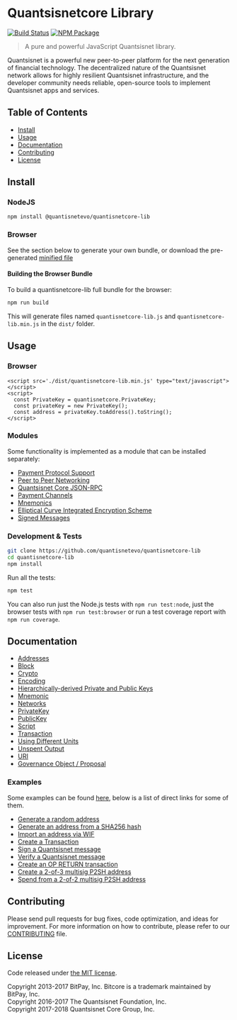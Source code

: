 # Quantsisnetcore Library

[![Build Status](https://img.shields.io/travis/quantisnetevo/quantisnetcore-lib.svg?branch=master)](https://travis-ci.org/quantisnetevo/quantisnetcore-lib)
[![NPM Package](https://img.shields.io/npm/v/@quantisnetevo/quantisnetcore-lib.svg)](https://www.npmjs.org/package/@quantisnetevo/quantisnetcore-lib)

> A pure and powerful JavaScript Quantsisnet library.

Quantsisnet is a powerful new peer-to-peer platform for the next generation of financial technology. The decentralized nature of the Quantsisnet network allows for highly resilient Quantsisnet infrastructure, and the developer community needs reliable, open-source tools to implement Quantsisnet apps and services.

## Table of Contents
- [Install](#install)
- [Usage](#usage)
- [Documentation](#documentation)
- [Contributing](#contributing)
- [License](#license)

## Install

### NodeJS

```
npm install @quantisnetevo/quantisnetcore-lib
```

### Browser

See the section below to generate your own bundle, or download the pre-generated [minified file](dist/quantisnetcore-lib.min.js)

#### Building the Browser Bundle

To build a quantisnetcore-lib full bundle for the browser:

```sh
npm run build
```

This will generate files named `quantisnetcore-lib.js` and `quantisnetcore-lib.min.js` in the `dist/` folder.

## Usage

### Browser

```
<script src='./dist/quantisnetcore-lib.min.js' type="text/javascript"></script>
<script>
  const PrivateKey = quantisnetcore.PrivateKey;
  const privateKey = new PrivateKey();
  const address = privateKey.toAddress().toString();
</script>
```

### Modules

Some functionality is implemented as a module that can be installed separately:

* [Payment Protocol Support](https://github.com/quantisnetevo/quantisnetcore-payment-protocol)
* [Peer to Peer Networking](https://github.com/quantisnetevo/quantisnetcore-p2p)
* [Quantsisnet Core JSON-RPC](https://github.com/quantisnetevo/quantisnetd-rpc)
* [Payment Channels](https://github.com/quantisnetevo/quantisnetcore-channel)
* [Mnemonics](https://github.com/quantisnetevo/quantisnetcore-mnemonic)
* [Elliptical Curve Integrated Encryption Scheme](https://github.com/quantisnetevo/bitcore-ecies-quantisnet)
* [Signed Messages](https://github.com/quantisnetevo/bitcore-message-quantisnet)

### Development & Tests

```sh
git clone https://github.com/quantisnetevo/quantisnetcore-lib
cd quantisnetcore-lib
npm install
```

Run all the tests:

```sh
npm test
```

You can also run just the Node.js tests with `npm run test:node`, just the browser tests with `npm run test:browser` or run a test coverage report with `npm run coverage`.

## Documentation

* [Addresses](docs/address.md)
* [Block](docs/block.md)
* [Crypto](docs/crypto.md)
* [Encoding](docs/encoding.md)
* [Hierarchically-derived Private and Public Keys](docs/hierarchical.md)
* [Mnemonic](docs/mnemonic.md)
* [Networks](docs/networks.md)
* [PrivateKey](docs/privatekey.md)
* [PublicKey](docs/publickey.md)
* [Script](docs/script.md)
* [Transaction](docs/transaction.md)
* [Using Different Units](docs/unit.md)
* [Unspent Output](docs/unspentoutput.md)
* [URI](docs/uri.md)
* [Governance Object / Proposal](docs/govobject/govobject.md)

### Examples

Some examples can be found [here](docs/examples.md), below is a list of direct links for some of them.

* [Generate a random address](docs/examples.md#generate-a-random-address)
* [Generate an address from a SHA256 hash](docs/examples.md#generate-a-address-from-a-sha256-hash)
* [Import an address via WIF](docs/examples.md#import-an-address-via-wif)
* [Create a Transaction](docs/examples.md#create-a-transaction)
* [Sign a Quantsisnet message](docs/examples.md#sign-a-bitcoin-message)
* [Verify a Quantsisnet message](docs/examples.md#verify-a-bitcoin-message)
* [Create an OP RETURN transaction](docs/examples.md#create-an-op-return-transaction)
* [Create a 2-of-3 multisig P2SH address](docs/examples.md#create-a-2-of-3-multisig-p2sh-address)
* [Spend from a 2-of-2 multisig P2SH address](docs/examples.md#spend-from-a-2-of-2-multisig-p2sh-address)

## Contributing

Please send pull requests for bug fixes, code optimization, and ideas for improvement. For more information on how to contribute, please refer to our [CONTRIBUTING](https://github.com/quantisnetevo/quantisnetcore-lib/blob/master/CONTRIBUTING.md) file.

## License

Code released under [the MIT license](LICENSE).

Copyright 2013-2017 BitPay, Inc. Bitcore is a trademark maintained by BitPay, Inc.  
Copyright 2016-2017 The Quantsisnet Foundation, Inc.  
Copyright 2017-2018 Quantsisnet Core Group, Inc.  
